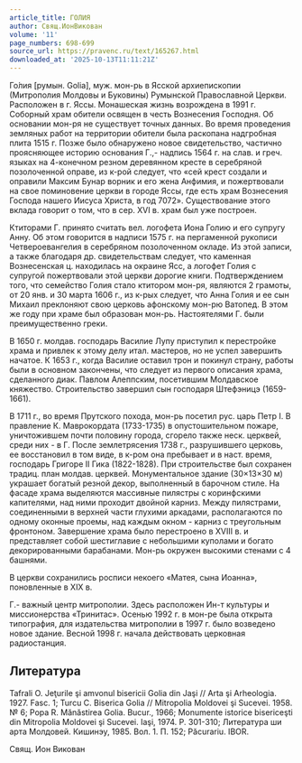 ```yaml
---
article_title: ГОЛИЯ
author: Свящ.ИонВикован
volume: '11'
page_numbers: 698-699
source_url: https://pravenc.ru/text/165267.html
downloaded_at: '2025-10-13T11:11:21Z'
---
```


Го́лия [румын. Golia], муж. мон-рь в Ясской архиепископии (Митрополия Молдовы и Буковины) Румынской Православной Церкви. Расположен в г. Яссы. Монашеская жизнь возрождена в 1991 г. Соборный храм обители освящен в честь Вознесения Господня. Об основании мон-ря не существует точных данных. Во время проведения земляных работ на территории обители была раскопана надгробная плита 1515 г. Позже было обнаружено новое свидетельство, частично проясняющее историю основания Г.,- надпись 1564 г. на слав. и греч. языках на 4-конечном резном деревянном кресте в серебряной позолоченной оправе, из к-рой следует, что «сей крест создали и оправили Максим Бунар ворник и его жена Анфимия, и пожертвовали на свое поминовение церкви в городе Яссы, где есть храм Вознесения Господа нашего Иисуса Христа, в год 7072». Существование этого вклада говорит о том, что в сер. XVI в. храм был уже построен.

Ктиторами Г. принято считать вел. логофета Иона Голию и его супругу Анну. Об этом говорится в надписи 1575 г. на пергаменной рукописи Четвероевангелия в серебряном позолоченном окладе. Из этой записи, а также благодаря др. свидетельствам следует, что каменная Вознесенская ц. находилась на окраине Ясс, а логофет Голия с супругой пожертвовали этой церкви дорогие книги. Подтверждением того, что семейство Голия стало ктитором мон-ря, являются 2 грамоты, от 20 янв. и 30 марта 1606 г., из к-рых следует, что Анна Голия и ее сын Михаил преклоняют свою церковь афонскому мон-рю Ватопед. В этом же году при храме был образован мон-рь. Настоятелями Г. были преимущественно греки.

В 1650 г. молдав. господарь Василие Лупу приступил к перестройке храма и привлек к этому делу итал. мастеров, но не успел завершить начатое. К 1653 г., когда Василие оставил трон и покинул страну, работы были в основном закончены, что следует из первого описания храма, сделанного диак. Павлом Алеппским, посетившим Молдавское княжество. Строительство завершил сын господаря Штефэницэ (1659-1661).

В 1711 г., во время Прутского похода, мон-рь посетил рус. царь Петр I. В правление К. Маврокордата (1733-1735) в опустошительном пожаре, уничтожившем почти половину города, сгорело также неск. церквей, среди них - в Г. После землетрясения 1738 г., разрушившего церковь, ее восстановил в том виде, в к-ром она пребывает и в наст. время, господарь Григоре II Гика (1822-1828). При строительстве был сохранен традиц. план молдав. церквей. Монументальное здание (30×13×30 м) украшает богатый резной декор, выполненный в барочном стиле. На фасаде храма выделяются массивные пилястры с коринфскими капителями, над ними проходит двойной карниз. Между пилястрами, соединенными в верхней части глухими аркадами, располагаются по одному оконные проемы, над каждым окном - карниз с треугольным фронтоном. Завершение храма было перестроено в XVIII в. и представляет собой шестиглавие с небольшими куполами и богато декорированными барабанами. Мон-рь окружен высокими стенами с 4 башнями.

В церкви сохранились росписи некоего «Матея, сына Иоанна», поновленные в XIX в.

Г.- важный центр митрополии. Здесь расположен Ин-т культуры и миссионерства «Тринитас». Осенью 1992 г. в мон-ре была открыта типография, для издательства митрополии в 1997 г. было возведено новое здание. Весной 1998 г. начала действовать церковная радиостанция.

## Литература

Tafrali O. Jeţurile şi amvonul bisericii Golia din Jaşi // Arta şi Arheologia. 1927. Fasc. 1; Turcu C. Biserica Golia // Mitropolia Moldovei şi Sucevei. 1958. № 6; Popa R. Mănăstirea Golia. Bucur., 1966; Monumente istorice bisericeşti din Mitropolia Moldovei şi Sucevei. Iaşi, 1974. P. 301-310; Литература ши арта Молдовей. Кишинэу, 1985. Вол. 1. П. 152; Păcurariu. IBOR.

Свящ.  Ион   Викован
